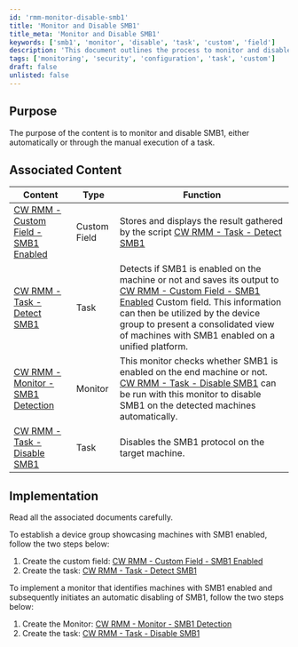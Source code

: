 ```yaml
---
id: 'rmm-monitor-disable-smb1'
title: 'Monitor and Disable SMB1'
title_meta: 'Monitor and Disable SMB1'
keywords: ['smb1', 'monitor', 'disable', 'task', 'custom', 'field']
description: 'This document outlines the process to monitor and disable SMB1, providing detailed steps for implementing associated tasks and monitors within the ConnectWise RMM platform. It includes links to custom fields and tasks that facilitate the detection and disabling of SMB1 on target machines.'
tags: ['monitoring', 'security', 'configuration', 'task', 'custom']
draft: false
unlisted: false
---
```

## Purpose

The purpose of the content is to monitor and disable SMB1, either automatically or through the manual execution of a task.

## Associated Content

| Content                                                                                       | Type         | Function                                                                                                                                                                                                                                                   |
|-----------------------------------------------------------------------------------------------|--------------|------------------------------------------------------------------------------------------------------------------------------------------------------------------------------------------------------------------------------------------------------------|
| [CW RMM - Custom Field - SMB1 Enabled](https://proval.itglue.com/DOC-5078775-14419753)      | Custom Field | Stores and displays the result gathered by the script [CW RMM - Task - Detect SMB1](https://proval.itglue.com/DOC-5078775-14419758)                                                                                                                  |
| [CW RMM - Task - Detect SMB1](https://proval.itglue.com/DOC-5078775-14419758)              | Task         | Detects if SMB1 is enabled on the machine or not and saves its output to [CW RMM - Custom Field - SMB1 Enabled](https://proval.itglue.com/DOC-5078775-14419753) Custom field. This information can then be utilized by the device group to present a consolidated view of machines with SMB1 enabled on a unified platform. |
| [CW RMM - Monitor - SMB1 Detection](https://proval.itglue.com/DOC-5078775-14394593)        | Monitor      | This monitor checks whether SMB1 is enabled on the end machine or not. [CW RMM - Task - Disable SMB1](https://proval.itglue.com/DOC-5078775-14393334) can be run with this monitor to disable SMB1 on the detected machines automatically.                   |
| [CW RMM - Task - Disable SMB1](https://proval.itglue.com/DOC-5078775-14393334)            | Task         | Disables the SMB1 protocol on the target machine.                                                                                                                                                                                                         |

## Implementation

Read all the associated documents carefully.

To establish a device group showcasing machines with SMB1 enabled, follow the two steps below:

1. Create the custom field: [CW RMM - Custom Field - SMB1 Enabled](https://proval.itglue.com/DOC-5078775-14419753)
2. Create the task: [CW RMM - Task - Detect SMB1](https://proval.itglue.com/DOC-5078775-14419758)

To implement a monitor that identifies machines with SMB1 enabled and subsequently initiates an automatic disabling of SMB1, follow the two steps below:

1. Create the Monitor: [CW RMM - Monitor - SMB1 Detection](https://proval.itglue.com/DOC-5078775-14394593)
2. Create the task: [CW RMM - Task - Disable SMB1](https://proval.itglue.com/DOC-5078775-14393334)



